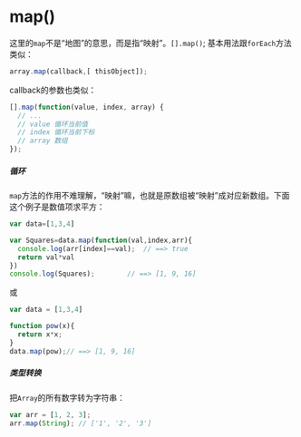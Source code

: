# map\(\)

这里的`map`不是“地图”的意思，而是指“映射”。`[].map()`; 基本用法跟`forEach`方法类似：

```js
array.map(callback,[ thisObject]);
```

callback的参数也类似：

```js
[].map(function(value, index, array) {
  // ...
  // value 循环当前值
  // index 循环当前下标
  // array 数组
});
```

##### 循环

`map`方法的作用不难理解，“映射”嘛，也就是原数组被“映射”成对应新数组。下面这个例子是数值项求平方：

```js
var data=[1,3,4]

var Squares=data.map(function(val,index,arr){
  console.log(arr[index]==val);  // ==> true
  return val*val           
})
console.log(Squares);        // ==> [1, 9, 16]
```

或

```js
var data = [1,3,4]

function pow(x){
  return x*x;
}
data.map(pow);// ==> [1, 9, 16]
```

##### 类型转换

把`Array`的所有数字转为字符串：

```js
var arr = [1, 2, 3];
arr.map(String); // ['1', '2', '3']
```



